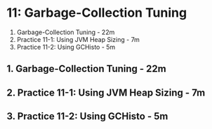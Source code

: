 # 11: Garbage-Collection Tuning

1. Garbage-Collection Tuning - 22m
2. Practice 11-1: Using JVM Heap Sizing - 7m
3. Practice 11-2: Using GCHisto - 5m

## 1. Garbage-Collection Tuning - 22m
## 2. Practice 11-1: Using JVM Heap Sizing - 7m
## 3. Practice 11-2: Using GCHisto - 5m
